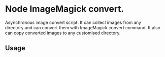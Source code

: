 Node ImageMagick convert.
=========================

Asynchronous image convert script. It can collect images from any directory and can convert them with ImageMagick convert command. It also can copy converted images to any customised directory.

Usage
-----

<?php

There is a simple configuration in the file.

var imagick_path='C:\\bin\\ImageMagick-6.8.9-10'; //ImageMagick path.
var uploaded_image_path='C:\\wamp\\images'; //Here are images which should be converted. 
var converted_image_path='C:\\wamp\\converted_images'; //Here will be converted images
var converting_timer_interval=1000; //default = 1 second

You can customise it with these parameters. 

Run: node convert.js


Requirements
------------

Node.js 

It just use default Node.js libraries so it does not need any external lib.


Licence
---------

Copyright (c) 2014 Janos Vajda